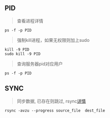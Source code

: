 ## PID

> 查看进程详情

```shell
ps -f -p PID
```

> 强制kill进程，如果无权限则加上sudo

```shell
kill -9 PID
sudo kill -9 PID
```

>  查询服务器pid对应用户

```shell
ps -f -p PID
```

## SYNC

> 同步数据, 已存在则跳过,  rsync[详情](https://www.ruanyifeng.com/blog/2020/08/rsync.html)

```shell
rsync -avzu --progress source_file  dest_file
```

